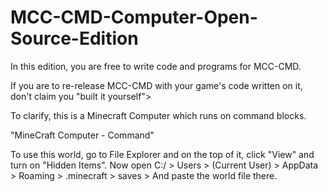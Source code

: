 # MCC-CMD-Computer-Open-Source-Edition
In this edition, you are free to write code and programs for MCC-CMD.

If you are to re-release MCC-CMD with your game's code written on it, don't claim you "built it yourself">

To clarify, this is a Minecraft Computer which runs on command blocks.

"MineCraft Computer - Command"

To use this world, go to File Explorer and on the top of it, click "View" and turn on "Hidden Items".
Now open C:/ > Users > (Current User) > AppData > Roaming > .minecraft > saves > And paste the world file there.
